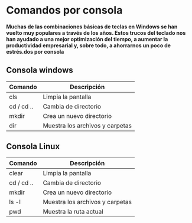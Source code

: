 # Comandos por consola

**Muchas de las combinaciones básicas de teclas en Windows se han vuelto muy populares a través de los años. Estos trucos del teclado nos han ayudado a una mejor optimización del tiempo, a aumentar la productividad empresarial y, sobre todo, a ahorrarnos un poco de estrés.dos por consola**          

## Consola windows

| Comando | Descripción |
| --- | --- |
| cls | Limpia la pantalla |
| cd / cd .. | Cambia de directorio |
| mkdir | Crea un nuevo directorio |
| dir | Muestra los archivos y carpetas |

## Consola Linux

| Comando | Descripción |
| --- | --- |
| clear | Limpia la pantalla |
| cd / cd .. | Cambia de directorio |
| mkdir | Crea un nuevo directorio |
| ls -l | Muestra los archivos y carpetas |
| pwd | Muestra la ruta actual |
